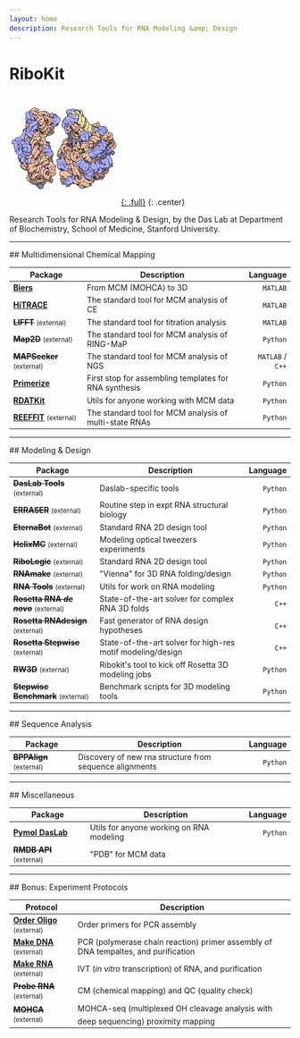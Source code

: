 ```yaml
---
layout: home
description: Research Tools for RNA Modeling &amp; Design
---
```


# RiboKit

[![RiboKit Logo](/assets/ribokit.gif "RiboKit Logo"){: .full}](/assets/ribokit.gif)
{: .center}

Research Tools for RNA Modeling &amp; Design, by the Das Lab at Department of Biochemistry, School of Medicine, Stanford University.

<hr/>
## Multidimensional Chemical Mapping

| Package | Description | Language |
| --- | --- | ---: |
| [**Biers**](/biers) | From MCM (MOHCA) to 3D | `MATLAB` |
| [**HiTRACE**](/hitrace) | The standard tool for MCM analysis of CE | `MATLAB` |
| ~~**LIFFT**~~ <small>(external)<small> | The standard tool for titration analysis | `MATLAB` |
| ~~**Map2D**~~ <small>(external)<small> | The standard tool for MCM analysis of RING-MaP | `Python` |
| ~~**MAPSeeker**~~ <small>(external)<small> | The standard tool for MCM analysis of NGS | `MATLAB` / `C++` |
| [**Primerize**](/primerize) | First stop for assembling templates for RNA synthesis | `Python` |
| [**RDATKit**](/rdatkit) | Utils for anyone working with MCM data | `Python` |
| [**REEFFIT**](/reeffit) <small>(external)<small> | The standard tool for MCM analysis of multi-state RNAs | `Python` |

<hr/>
## Modeling &amp; Design

| Package | Description | Language |
| --- | --- | ---: |
| ~~**DasLab Tools**~~ <small>(external)<small> | Daslab-specific tools | `Python` |
| ~~**ERRASER**~~ <small>(external)<small> | Routine step in expt RNA structural biology | `Python` |
| ~~**EternaBot**~~ <small>(external)<small> | Standard RNA 2D design tool | `Python` |
| ~~**HelixMC**~~ <small>(external)<small> | Modeling optical tweezers experiments | `Python` |
| ~~**RiboLogic**~~ <small>(external)<small> | Standard RNA 2D design tool | `Python` |
| ~~**RNAmake**~~ <small>(external)<small> | "Vienna" for 3D RNA folding/design | `Python` |
| ~~**RNA Tools**~~ <small>(external)<small> | Utils for work on RNA modeling | `Python` |
| ~~**Rosetta RNA _de novo_**~~ <small>(external)<small> | State-of-the-art solver for complex RNA 3D folds | `C++` |
| ~~**Rosetta RNAdesign**~~ <small>(external)<small> | Fast generator of RNA design hypotheses | `C++` |
| ~~**Rosetta Stepwise**~~ <small>(external)<small> | State-of-the-art solver for high-res motif modeling/design | `C++` |
| ~~**RW3D**~~ <small>(external)<small> | Ribokit's tool to kick off Rosetta 3D modeling jobs | `Python` |
| ~~**Stepwise Benchmark**~~ <small>(external)<small> | Benchmark scripts for 3D modeling tools | `Python` |

<hr/>
## Sequence Analysis

| Package | Description | Language |
| --- | --- | ---: |
| ~~**BPPAlign**~~ <small>(external)<small> | Discovery of new rna structure from sequence alignments | `Python` |

<hr/>
## Miscellaneous

| Package | Description | Language |
| --- | --- | ---: |
| [**Pymol DasLab**](/pymol_daslab/) | Utils for anyone working on RNA modeling | `Python` |
| ~~**RMDB API**~~ <small>(external)<small> | "PDB" for MCM data | |

<hr/>
## Bonus: Experiment Protocols

| Protocol | Description |
| --- | --- |
| [**Order Oligo**](https://primerize.stanford.edu/protocol/#IDT) <small>(external)<small> | Order primers for PCR assembly |
| [**Make DNA**](https://primerize.stanford.edu/protocol/#PCR) <small>(external)<small> | PCR (polymerase chain reaction) primer assembly of DNA tempaltes, and purification |
| [**Make RNA**](https://primerize.stanford.edu/protocol/#IVT) <small>(external)<small> | IVT (_in vitro_ transcription) of RNA, and purification |
| ~~**Probe RNA**~~ <small>(external)<small> | CM (chemical mapping) and QC (quality check) |
| ~~**MOHCA**~~ <small>(external)<small> | MOHCA-seq (multiplexed OH cleavage analysis with deep sequencing) proximity mapping |

